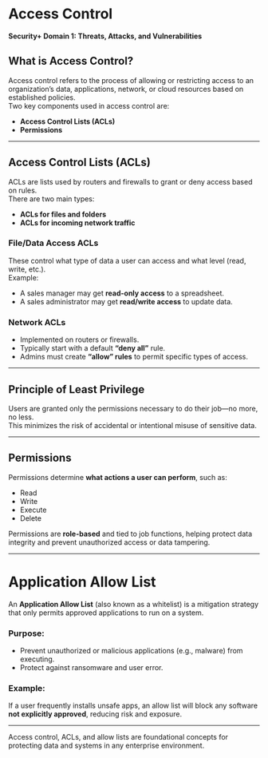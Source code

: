 
# Access Control  
**Security+ Domain 1: Threats, Attacks, and Vulnerabilities**

## What is Access Control?

Access control refers to the process of allowing or restricting access to an organization’s data, applications, network, or cloud resources based on established policies.  
Two key components used in access control are:

- **Access Control Lists (ACLs)**
- **Permissions**

---

## Access Control Lists (ACLs)

ACLs are lists used by routers and firewalls to grant or deny access based on rules.  
There are two main types:
- **ACLs for files and folders**
- **ACLs for incoming network traffic**

### File/Data Access ACLs
These control what type of data a user can access and what level (read, write, etc.).  
Example:  
- A sales manager may get **read-only access** to a spreadsheet.  
- A sales administrator may get **read/write access** to update data.

### Network ACLs
- Implemented on routers or firewalls.
- Typically start with a default **“deny all”** rule.
- Admins must create **“allow” rules** to permit specific types of access.

---

## Principle of Least Privilege

Users are granted only the permissions necessary to do their job—no more, no less.  
This minimizes the risk of accidental or intentional misuse of sensitive data.

---

## Permissions

Permissions determine **what actions a user can perform**, such as:
- Read
- Write
- Execute
- Delete

Permissions are **role-based** and tied to job functions, helping protect data integrity and prevent unauthorized access or data tampering.

---

# Application Allow List

An **Application Allow List** (also known as a whitelist) is a mitigation strategy that only permits approved applications to run on a system.  

### Purpose:
- Prevent unauthorized or malicious applications (e.g., malware) from executing.
- Protect against ransomware and user error.

### Example:
If a user frequently installs unsafe apps, an allow list will block any software **not explicitly approved**, reducing risk and exposure.

---

Access control, ACLs, and allow lists are foundational concepts for protecting data and systems in any enterprise environment.
